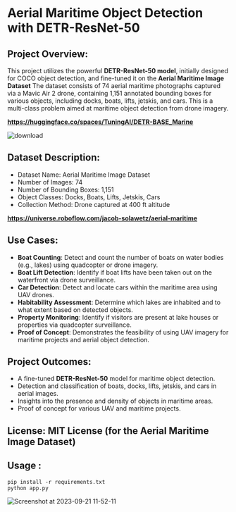 # Aerial Maritime Object Detection with DETR-ResNet-50



## Project Overview:

This project utilizes the powerful **DETR-ResNet-50 model**, initially designed for COCO object detection, and fine-tuned it on the **Aerial Maritime Image Dataset** The dataset consists of 74 aerial maritime photographs captured via a Mavic Air 2 drone, containing 1,151 annotated bounding boxes for various objects, including docks, boats, lifts, jetskis, and cars. This is a multi-class problem aimed at maritime object detection from drone imagery.

**https://huggingface.co/spaces/TuningAI/DETR-BASE_Marine**

![download](https://github.com/Kirouane-Ayoub/DETR-Aerial-Maritime-Object-Detection/assets/99510125/657f331f-e8d9-4b3f-baa0-7adb8e4c4513)

## Dataset Description:

+ Dataset Name: Aerial Maritime Image Dataset
+ Number of Images: 74
+ Number of Bounding Boxes: 1,151
+ Object Classes: Docks, Boats, Lifts, Jetskis, Cars
+ Collection Method: Drone captured at 400 ft altitude

**https://universe.roboflow.com/jacob-solawetz/aerial-maritime**

## Use Cases:

+ **Boat Counting**: Detect and count the number of boats on water bodies (e.g., lakes) using quadcopter or drone imagery.
+ **Boat Lift Detection**: Identify if boat lifts have been taken out on the waterfront via drone surveillance.
+ **Car Detection**: Detect and locate cars within the maritime area using UAV drones.
+ **Habitability Assessment**: Determine which lakes are inhabited and to what extent based on detected objects.
+ **Property Monitoring**: Identify if visitors are present at lake houses or properties via quadcopter surveillance.
+ **Proof of Concept**: Demonstrates the feasibility of using UAV imagery for maritime projects and aerial object detection.

## Project Outcomes:

+ A fine-tuned **DETR-ResNet-50** model for maritime object detection.
+ Detection and classification of boats, docks, lifts, jetskis, and cars in aerial images.
+ Insights into the presence and density of objects in maritime areas.
+ Proof of concept for various UAV and maritime projects.

## License: MIT License (for the Aerial Maritime Image Dataset)

## Usage : 
```
pip install -r requirements.txt
python app.py
```
![Screenshot at 2023-09-21 11-52-11](https://github.com/Kirouane-Ayoub/DETR-Aerial-Maritime-Object-Detection/assets/99510125/3957385d-2900-4b70-bb07-5bfd88170432)
